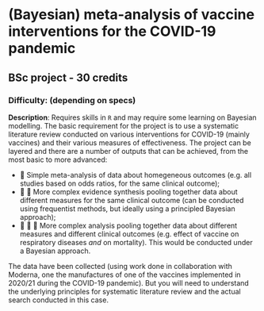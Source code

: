 # (Bayesian) meta-analysis of vaccine interventions for the COVID-19 pandemic 
## BSc project - 30 credits
### Difficulty: (depending on specs)

**Description**: Requires skills in `R` and may require some learning on Bayesian modelling. The basic requirement for the project is to use a systematic literature review conducted on various interventions for COVID-19 (mainly vaccines) and their various measures of effectiveness. The project can be layered and there are a number of outputs that can be achieved, from the most basic to more advanced:

- :grimacing: Simple meta-analysis of data about homegeneous outcomes (e.g. all studies based on odds ratios, for the same clinical outcome);
- :grimacing: :grimacing: More complex evidence synthesis pooling together data about different measures for the same clinical outcome (can be conducted using frequentist methods, but ideally using a principled Bayesian approach);
- :grimacing: :grimacing: :grimacing: More complex analysis pooling together data about different measures and different clinical outcomes (e.g. effect of vaccine on respiratory diseases *and* on mortality). This would be conducted under a Bayesian approach.

The data have been collected (using work done in collaboration with Moderna, one  the manufactures of one of the vaccines implemented in 2020/21 during the COVID-19 pandemic). But you will need to understand the underlying principles for systematic literature review and the actual search conducted in this case.
